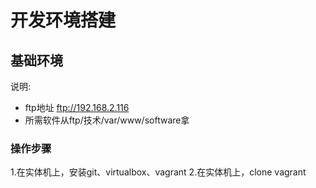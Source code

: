 # 开发环境搭建

## 基础环境
说明:
- ftp地址  ftp://192.168.2.116
- 所需软件从ftp/技术/var/www/software拿

### 操作步骤
1.在实体机上，安装git、virtualbox、vagrant
2.在实体机上，clone vagrant

